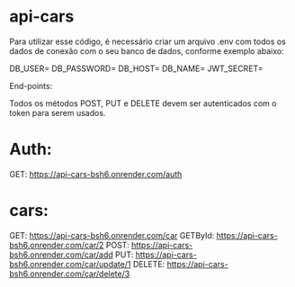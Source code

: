 # api-cars

Para utilizar esse código, é necessário criar um arquivo .env com todos os dados de conexão com o seu banco de dados, conforme exemplo abaixo:

DB_USER=
DB_PASSWORD=
DB_HOST=
DB_NAME=
JWT_SECRET=

End-points:

Todos os métodos POST, PUT e DELETE devem ser autenticados com o token para serem usados.

# Auth:

GET: https://api-cars-bsh6.onrender.com/auth

# cars:

GET: https://api-cars-bsh6.onrender.com/car
GETById: https://api-cars-bsh6.onrender.com/car/2
POST: https://api-cars-bsh6.onrender.com/car/add
PUT: https://api-cars-bsh6.onrender.com/car/update/1
DELETE: https://api-cars-bsh6.onrender.com/car/delete/3
